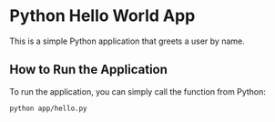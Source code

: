 # Python Hello World App

This is a simple Python application that greets a user by name.

## How to Run the Application

To run the application, you can simply call the function from Python:

```bash
python app/hello.py
 
